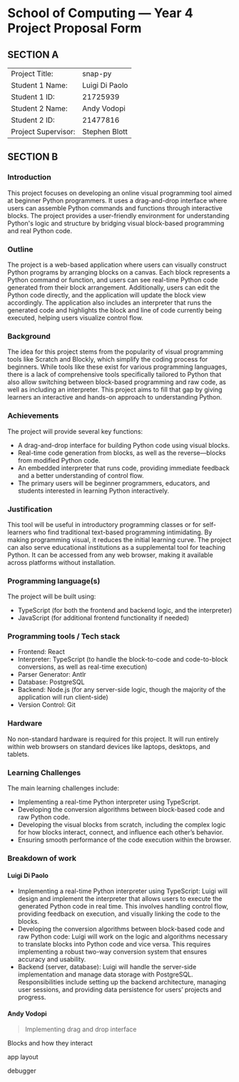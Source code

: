 # School of Computing &mdash; Year 4 Project Proposal Form

## SECTION A

|                     |                |
| ------------------- | -------------- |
| Project Title:      | snap-py        |
| Student 1 Name:     | Luigi Di Paolo |
| Student 1 ID:       | 21725939       |
| Student 2 Name:     | Andy Vodopi    |
| Student 2 ID:       | 21477816         |
| Project Supervisor: | Stephen Blott  |

## SECTION B

### Introduction

This project focuses on developing an online visual programming tool aimed at beginner Python programmers. It uses a drag-and-drop interface where users can assemble Python commands and functions through interactive blocks. The project provides a user-friendly environment for understanding Python's logic and structure by bridging visual block-based programming and real Python code.

### Outline

The project is a web-based application where users can visually construct Python programs by arranging blocks on a canvas. Each block represents a Python command or function, and users can see real-time Python code generated from their block arrangement. Additionally, users can edit the Python code directly, and the application will update the block view accordingly. The application also includes an interpreter that runs the generated code and highlights the block and line of code currently being executed, helping users visualize control flow.

### Background

The idea for this project stems from the popularity of visual programming tools like Scratch and Blockly, which simplify the coding process for beginners. While tools like these exist for various programming languages, there is a lack of comprehensive tools specifically tailored to Python that also allow switching between block-based programming and raw code, as well as including an interpreter. This project aims to fill that gap by giving learners an interactive and hands-on approach to understanding Python.

### Achievements

The project will provide several key functions:

- A drag-and-drop interface for building Python code using visual blocks.
- Real-time code generation from blocks, as well as the reverse—blocks from modified Python code.
- An embedded interpreter that runs code, providing immediate feedback and a better understanding of control flow.
- The primary users will be beginner programmers, educators, and students interested in learning Python interactively.

### Justification

This tool will be useful in introductory programming classes or for self-learners who find traditional text-based programming intimidating. By making programming visual, it reduces the initial learning curve. The project can also serve educational institutions as a supplemental tool for teaching Python. It can be accessed from any web browser, making it available across platforms without installation.

### Programming language(s)

The project will be built using:

- TypeScript (for both the frontend and backend logic, and the interpreter)
- JavaScript (for additional frontend functionality if needed)

### Programming tools / Tech stack

- Frontend: React
- Interpreter: TypeScript (to handle the block-to-code and code-to-block conversions, as well as real-time execution)
- Parser Generator: Antlr
- Database: PostgreSQL
- Backend: Node.js (for any server-side logic, though the majority of the application will run client-side)
- Version Control: Git

### Hardware

No non-standard hardware is required for this project. It will run entirely within web browsers on standard devices like laptops, desktops, and tablets.

### Learning Challenges

The main learning challenges include:

- Implementing a real-time Python interpreter using TypeScript.
- Developing the conversion algorithms between block-based code and raw Python code.
- Developing the visual blocks from scratch, including the complex logic for how blocks interact, connect, and influence each other’s behavior.
- Ensuring smooth performance of the code execution within the browser.

### Breakdown of work

#### Luigi Di Paolo

- Implementing a real-time Python interpreter using TypeScript: Luigi will design and implement the interpreter that allows users to execute the generated Python code in real time. This involves handling control flow, providing feedback on execution, and visually linking the code to the blocks.
- Developing the conversion algorithms between block-based code and raw Python code: Luigi will work on the logic and algorithms necessary to translate blocks into Python code and vice versa. This requires implementing a robust two-way conversion system that ensures accuracy and usability.
- Backend (server, database): Luigi will handle the server-side implementation and manage data storage with PostgreSQL. Responsibilities include setting up the backend architecture, managing user sessions, and providing data persistence for users’ projects and progress.

#### Andy Vodopi

> Implementing drag and drop interface

Blocks and how they interact

app layout

debugger


